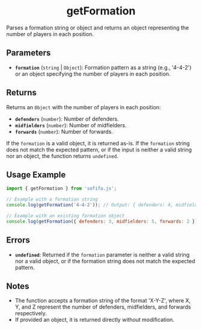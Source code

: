 <h1 align="center">getFormation</h1>

Parses a formation string or object and returns an object representing the number of players in each position.

## Parameters

- **`formation`** (`string` | `Object`): Formation pattern as a string (e.g., '4-4-2') or an object specifying the number of players in each position.

## Returns
Returns an `Object` with the number of players in each position:
  - **`defenders`** (`number`): Number of defenders.
  - **`midfielders`** (`number`): Number of midfielders.
  - **`forwards`** (`number`): Number of forwards.

If the `formation` is a valid object, it is returned as-is. If the `formation` string does not match the expected pattern, or if the input is neither a valid string nor an object, the function returns `undefined`.

## Usage Example

```javascript
import { getFormation } from 'sofifa.js';

// Example with a formation string
console.log(getFormation('4-4-2')); // Output: { defenders: 4, midfielders: 4, forwards: 2 }

// Example with an existing formation object
console.log(getFormation({ defenders: 3, midfielders: 5, forwards: 2 })); // Output: { defenders: 3, midfielders: 5, forwards: 2 }
```

## Errors

- **`undefined`**: Returned if the `formation` parameter is neither a valid string nor a valid object, or if the formation string does not match the expected pattern.

## Notes

- The function accepts a formation string of the format 'X-Y-Z', where X, Y, and Z represent the number of defenders, midfielders, and forwards respectively.
- If provided an object, it is returned directly without modification.